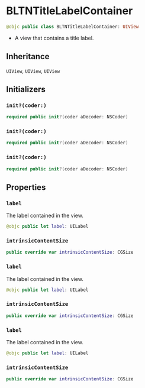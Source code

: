 # BLTNTitleLabelContainer

``` swift
@objc public class BLTNTitleLabelContainer: UIView 
```

  - A view that contains a title label.

## Inheritance

`UIView`, `UIView`, `UIView`

## Initializers

### `init?(coder:)`

``` swift
required public init?(coder aDecoder: NSCoder) 
```

### `init?(coder:)`

``` swift
required public init?(coder aDecoder: NSCoder) 
```

### `init?(coder:)`

``` swift
required public init?(coder aDecoder: NSCoder) 
```

## Properties

### `label`

The label contained in the view.

``` swift
@objc public let label: UILabel
```

### `intrinsicContentSize`

``` swift
public override var intrinsicContentSize: CGSize 
```

### `label`

The label contained in the view.

``` swift
@objc public let label: UILabel
```

### `intrinsicContentSize`

``` swift
public override var intrinsicContentSize: CGSize 
```

### `label`

The label contained in the view.

``` swift
@objc public let label: UILabel
```

### `intrinsicContentSize`

``` swift
public override var intrinsicContentSize: CGSize 
```
